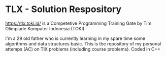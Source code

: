 # TLX - Solution Respository

https://tlx.toki.id/ is a Competetive Programming Training Gate by Tim Olimpiade Komputer Indonesia (TOKI)

I'm a 29 old father who is currently learning in my spare time some algorithms and data structures basic. This is the repository of my personal attemps (AC) on TlX problems (including course problems). Coded in C++
